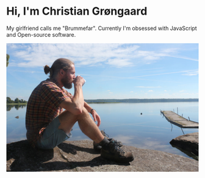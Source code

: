 # Hi, I'm Christian Grøngaard

My girlfriend calls me "Brummefar". Currently I'm obsessed with JavaScript and Open-source software.

![Brummefar](../brummefar.jpg)